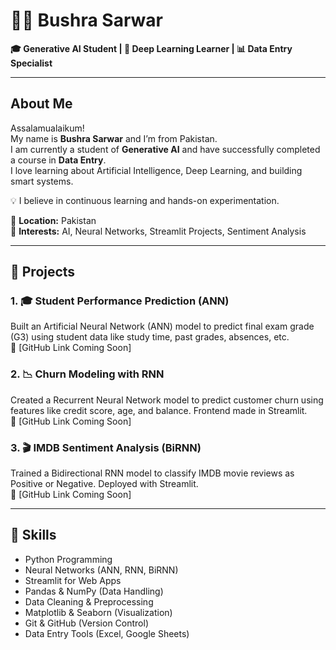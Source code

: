 # 👩‍💻 Bushra Sarwar

**🎓 Generative AI Student | 🧠 Deep Learning Learner | 📊 Data Entry Specialist**

---

##  About Me

Assalamualaikum!  
My name is **Bushra Sarwar** and I’m from Pakistan.  
I am currently a student of **Generative AI** and have successfully completed a course in **Data Entry**.  
I love learning about Artificial Intelligence, Deep Learning, and building smart systems.

💡 I believe in continuous learning and hands-on experimentation.

📍 **Location:** Pakistan  
🎯 **Interests:** AI, Neural Networks, Streamlit Projects, Sentiment Analysis


---

## 📁 Projects

### 1. 🎓 Student Performance Prediction (ANN)
Built an Artificial Neural Network (ANN) model to predict final exam grade (G3) using student data like study time, past grades, absences, etc.  
🔗 [GitHub Link Coming Soon]

### 2. 📉 Churn Modeling with RNN
Created a Recurrent Neural Network model to predict customer churn using features like credit score, age, and balance. Frontend made in Streamlit.  
🔗 [GitHub Link Coming Soon]

### 3. 🎬 IMDB Sentiment Analysis (BiRNN)
Trained a Bidirectional RNN model to classify IMDB movie reviews as Positive or Negative. Deployed with Streamlit.  
🔗 [GitHub Link Coming Soon]


---

## 🧠 Skills

- Python Programming
- Neural Networks (ANN, RNN, BiRNN)
- Streamlit for Web Apps
- Pandas & NumPy (Data Handling)
- Data Cleaning & Preprocessing
- Matplotlib & Seaborn (Visualization)
- Git & GitHub (Version Control)
- Data Entry Tools (Excel, Google Sheets)



